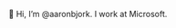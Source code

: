 👋 Hi, I’m @aaronbjork. I work at Microsoft.

<!---
aaronbjork/aaronbjork is a ✨ special ✨ repository because its `README.md` (this file) appears on your GitHub profile.
You can click the Preview link to take a look at your changes.
--->
